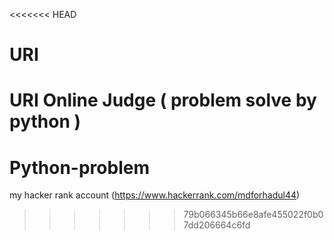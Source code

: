 <<<<<<< HEAD
# URI
URI Online Judge ( problem solve by python )
=======
# Python-problem
my hacker rank account (https://www.hackerrank.com/mdforhadul44)
>>>>>>> 79b066345b66e8afe455022f0b07dd206664c6fd

